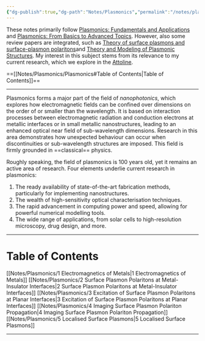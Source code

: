 ```yaml
---
{"dg-publish":true,"dg-path":"Notes/Plasmonics","permalink":"/notes/plasmonics/","updated":"2025-07-03T20:20:02.060+02:00"}
---
```



These notes primarily follow [Plasmonics: Fundamentals and Applications](https://link.springer.com/book/10.1007/0-387-37825-1) and [Plasmonics: From Basics to Advanced Topics](https://link.springer.com/book/10.1007/978-3-642-28079-5). However, also some review papers are integrated, such as [Theory of surface plasmons and surface-plasmon polaritons](https://iopscience.iop.org/article/10.1088/0034-4885/70/1/R01)and [Theory and Modeling of Plasmonic Structures](https://pubs.acs.org/doi/full/10.1021/jp309664c). My interest in this subject stems from its relevance to my current research, which we explore in the [Attoline](https://ulp.ethz.ch/research/attoline.html).

==[[Notes/Plasmonics/Plasmonics#Table of Contents\|Table of Contents]]==

---

Plasmonics forms a major part of the field of _nanophotonics_, which explores how electromagnetic fields can be confined over dimensions on the order of or smaller than the wavelength. It is based on interaction processes between electromagnetic radiation and conduction electrons at metallic interfaces or in small metallic nanostructures, leading to an enhanced optical near field of sub-wavelength dimensions. Research in this area demonstrates how unexpected behaviour can occur when discontinuities or sub-wavelength structures are imposed. This field is firmly grounded in ==classical== physics.

Roughly speaking, the field of plasmonics is 100 years old, yet it remains an active area of research. Four elements underlie current research in plasmonics:
1. The ready availability of state-of-the-art fabrication methods, particularly for implementing nanostructures.
2. The wealth of high-sensitivity optical characterisation techniques.
3. The rapid advancement in computing power and speed, allowing for powerful numerical modelling tools.
4. The wide range of applications, from solar cells to high-resolution microscopy, drug design, and more.

---
# Table of Contents
[[Notes/Plasmonics/1 Electromagnetics of Metals\|1 Electromagnetics of Metals]]
[[Notes/Plasmonics/2 Surface Plasmon Polaritons at Metal-Insulator Interfaces\|2 Surface Plasmon Polaritons at Metal-Insulator Interfaces]]
[[Notes/Plasmonics/3 Excitation of Surface Plasmon Polaritons at Planar Interfaces\|3 Excitation of Surface Plasmon Polaritons at Planar Interfaces]]
[[Notes/Plasmonics/4 Imaging Surface Plasmon Polariton Propagation\|4 Imaging Surface Plasmon Polariton Propagation]]
[[Notes/Plasmonics/5 Localised Surface Plasmons\|5 Localised Surface Plasmons]]

---

